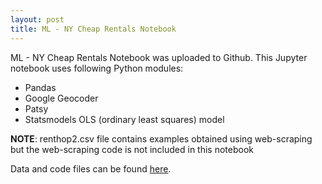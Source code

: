 ```yaml
---
layout: post
title: ML - NY Cheap Rentals Notebook
---
```

ML - NY Cheap Rentals Notebook was uploaded to Github. This Jupyter notebook uses following Python modules:
- Pandas
- Google Geocoder
- Patsy
- Statsmodels OLS (ordinary least squares) model

**NOTE**: renthop2.csv file contains examples obtained using web-scraping but the web-scraping code is not included in this notebook

Data and code files can be found [here](https://github.com/hamuntech/ML---NY-Cheap-Rentals).
